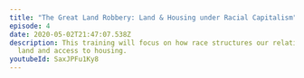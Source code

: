 ```yaml
---
title: "The Great Land Robbery: Land & Housing under Racial Capitalism"
episode: 4
date: 2020-05-02T21:47:07.538Z
description: This training will focus on how race structures our relationship to
  land and access to housing.
youtubeId: SaxJPFu1Ky8
---
```

